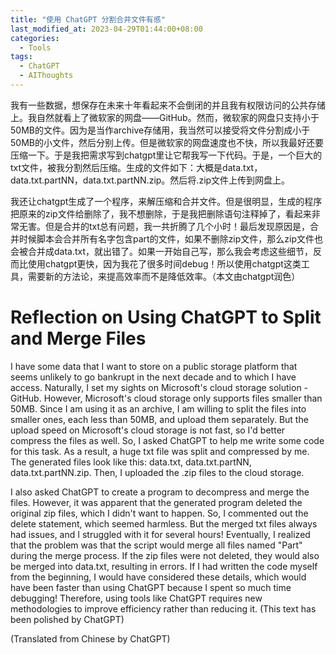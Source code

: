 ```yaml
---
title: "使用 ChatGPT 分割合并文件有感"
last_modified_at: 2023-04-29T01:44:00+08:00
categories:
  - Tools
tags:
  - ChatGPT
  - AIThoughts
---
```


我有一些数据，想保存在未来十年看起来不会倒闭的并且我有权限访问的公共存储上。我自然就看上了微软家的网盘——GitHub。然而，微软家的网盘只支持小于50MB的文件。因为是当作archive存储用，我当然可以接受将文件分割成小于50MB的小文件，然后分别上传。但是微软家的网盘速度也不快，所以我最好还要压缩一下。于是我把需求写到chatgpt里让它帮我写一下代码。于是，一个巨大的txt文件，被我分割然后压缩。生成的文件如下：大概是data.txt，data.txt.partNN，data.txt.partNN.zip。然后将.zip文件上传到网盘上。

我还让chatgpt生成了一个程序，来解压缩和合并文件。但是很明显，生成的程序把原来的zip文件给删除了，我不想删除，于是我把删除语句注释掉了，看起来非常无害。但是合并的txt总有问题，我一共折腾了几个小时！最后发现原因是，合并时候脚本会合并所有名字包含part的文件，如果不删除zip文件，那么zip文件也会被合并成data.txt，就出错了。如果一开始自己写，那么我会考虑这些细节，反而比使用chatgpt更快，因为我花了很多时间debug！所以使用chatgpt这类工具，需要新的方法论，来提高效率而不是降低效率。（本文由chatgpt润色）




# Reflection on Using ChatGPT to Split and Merge Files

I have some data that I want to store on a public storage platform that seems unlikely to go bankrupt in the next decade and to which I have access. Naturally, I set my sights on Microsoft's cloud storage solution - GitHub. However, Microsoft's cloud storage only supports files smaller than 50MB. Since I am using it as an archive, I am willing to split the files into smaller ones, each less than 50MB, and upload them separately. But the upload speed on Microsoft's cloud storage is not fast, so I'd better compress the files as well. So, I asked ChatGPT to help me write some code for this task. As a result, a huge txt file was split and compressed by me. The generated files look like this: data.txt, data.txt.partNN, data.txt.partNN.zip. Then, I uploaded the .zip files to the cloud storage.

I also asked ChatGPT to create a program to decompress and merge the files. However, it was apparent that the generated program deleted the original zip files, which I didn't want to happen. So, I commented out the delete statement, which seemed harmless. But the merged txt files always had issues, and I struggled with it for several hours! Eventually, I realized that the problem was that the script would merge all files named "Part" during the merge process. If the zip files were not deleted, they would also be merged into data.txt, resulting in errors. If I had written the code myself from the beginning, I would have considered these details, which would have been faster than using ChatGPT because I spent so much time debugging! Therefore, using tools like ChatGPT requires new methodologies to improve efficiency rather than reducing it. (This text has been polished by ChatGPT)

(Translated from Chinese by ChatGPT)










